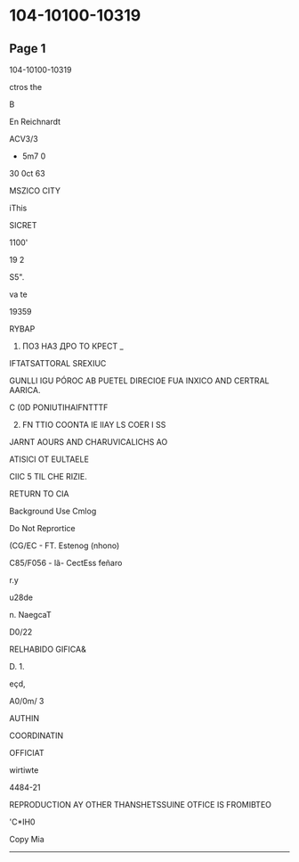 # 104-10100-10319

## Page 1

104-10100-10319

ctros the

B

En Reichnardt

ACV3/3

* 5m7 0

30 0ct 63

MSZICO CITY

iThis

SICRET

1100'

19 2

S5".

va te

19359

RYBAP

1. ПОЗ НАЗ ДРО ТО КРЕСТ _

IFTATSATTORAL SREXIUC

GUNLLI IGU PÓROC AB PUETEL DIRECIOE FUA INXICO AND CERTRAL AARICA.

C (0D PONIUTIHAIFNTTTF

2. FN TTIO COONTA IE IIAY LS COER I SS

JARNT AOURS AND CHARUVICALICHS AO

ATISICI OT EULTAELE

CIIC 5 TIL CHE RIZIE.

RETURN TO CIA

Background Use Cmlog

Do Not Reprortice

(CG/EC - FT. Estenog (nhono)

C85/F056 - lã- CectEss feñaro

r.y

u28de

n. NaegcaT

D0/22

RELHABIDO GIFICA&

D. 1.

eçd,

A0/0m/ 3

AUTHIN

COORDINATIN

OFFICIAT

wirtiwte

4484-21

REPRODUCTION AY OTHER THANSHETSSUINE OTFICE IS FROMIBTEO

'C*IН0

Copy Mia

---

